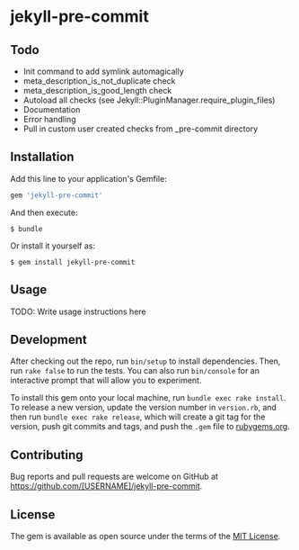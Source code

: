 # jekyll-pre-commit

## Todo

- Init command to add symlink automagically
- meta_description_is_not_duplicate check
- meta_description_is_good_length check
- Autoload all checks (see Jekyll::PluginManager.require_plugin_files)
- Documentation
- Error handling
- Pull in custom user created checks from _pre-commit directory

## Installation

Add this line to your application's Gemfile:

```ruby
gem 'jekyll-pre-commit'
```

And then execute:

    $ bundle

Or install it yourself as:

    $ gem install jekyll-pre-commit

## Usage

TODO: Write usage instructions here

## Development

After checking out the repo, run `bin/setup` to install dependencies. Then, run `rake false` to run the tests. You can also run `bin/console` for an interactive prompt that will allow you to experiment.

To install this gem onto your local machine, run `bundle exec rake install`. To release a new version, update the version number in `version.rb`, and then run `bundle exec rake release`, which will create a git tag for the version, push git commits and tags, and push the `.gem` file to [rubygems.org](https://rubygems.org).

## Contributing

Bug reports and pull requests are welcome on GitHub at https://github.com/[USERNAME]/jekyll-pre-commit.


## License

The gem is available as open source under the terms of the [MIT License](http://opensource.org/licenses/MIT).

